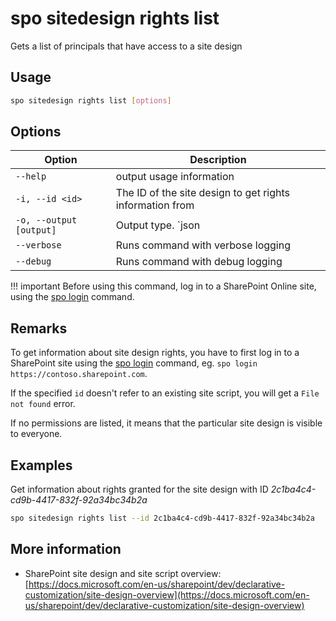 # spo sitedesign rights list

Gets a list of principals that have access to a site design

## Usage

```sh
spo sitedesign rights list [options]
```

## Options

Option|Description
------|-----------
`--help`|output usage information
`-i, --id <id>`|The ID of the site design to get rights information from
`-o, --output [output]`|Output type. `json|text`. Default `text`
`--verbose`|Runs command with verbose logging
`--debug`|Runs command with debug logging

!!! important
    Before using this command, log in to a SharePoint Online site, using the [spo login](../login.md) command.

## Remarks

To get information about site design rights, you have to first log in to a SharePoint site using the [spo login](../login.md) command, eg. `spo login https://contoso.sharepoint.com`.

If the specified `id` doesn't refer to an existing site script, you will get a `File not found` error.

If no permissions are listed, it means that the particular site design is visible to everyone.

## Examples

Get information about rights granted for the site design with ID _2c1ba4c4-cd9b-4417-832f-92a34bc34b2a_

```sh
spo sitedesign rights list --id 2c1ba4c4-cd9b-4417-832f-92a34bc34b2a
```

## More information

- SharePoint site design and site script overview: [https://docs.microsoft.com/en-us/sharepoint/dev/declarative-customization/site-design-overview](https://docs.microsoft.com/en-us/sharepoint/dev/declarative-customization/site-design-overview)